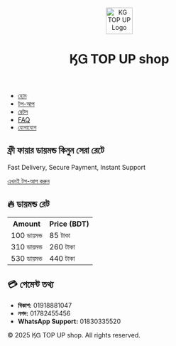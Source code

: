 # <!DOCTYPE html>
<html lang="bn">
<head>
  <meta charset="UTF-8">
  <meta name="viewport" content="width=device-width, initial-scale=1">
  <title>ӃᏀ TOP UP shop</title>
  <link rel="stylesheet" href="styles.css">
</head>
<body>

  <!-- Header -->
  <header>
    <div class="logo">
      <img src="logo.png" alt="KG TOP UP Logo" style="height: 60px;">
      <h1>ӃᏀ TOP UP shop</h1>
    </div>
  </header>

  <!-- Navigation -->
  <nav>
    <ul>
      <li><a href="#">হোম</a></li>
      <li><a href="#">টপ-আপ</a></li>
      <li><a href="#">রেটস</a></li>
      <li><a href="#">FAQ</a></li>
      <li><a href="#">যোগাযোগ</a></li>
    </ul>
  </nav>

  <!-- Hero Section -->
  <section class="hero">
    <h2>ফ্রী ফায়ার ডায়মন্ড কিনুন সেরা রেটে</h2>
    <p>Fast Delivery, Secure Payment, Instant Support</p>
    <a href="#" class="btn">এখনই টপ-আপ করুন</a>
  </section>

  <!-- Diamond Price Table -->
  <section class="prices">
    <h2>🔥 ডায়মন্ড রেট</h2>
    <table>
      <tr>
        <th>Amount</th>
        <th>Price (BDT)</th>
      </tr>
      <tr>
        <td>100 ডায়মন্ড</td>
        <td>85 টাকা</td>
      </tr>
      <tr>
        <td>310 ডায়মন্ড</td>
        <td>260 টাকা</td>
      </tr>
      <tr>
        <td>530 ডায়মন্ড</td>
        <td>440 টাকা</td>
      </tr>
      <!-- আরও চাইলে অ্যাড করো -->
    </table>
  </section>

  <!-- Payment Information -->
  <section class="payment">
    <h2>💳 পেমেন্ট তথ্য</h2>
    <ul>
      <li><strong>বিকাশ:</strong> 01918881047</li>
      <li><strong>নগদ:</strong> 01782455456</li>
      <li><strong>WhatsApp Support:</strong> 01830335520</li>
    </ul>
  </section>

  <!-- Footer -->
  <footer>
    <p>&copy; 2025 ӃᏀ TOP UP shop. All rights reserved.</p>
  </footer>

</body>
</html>
